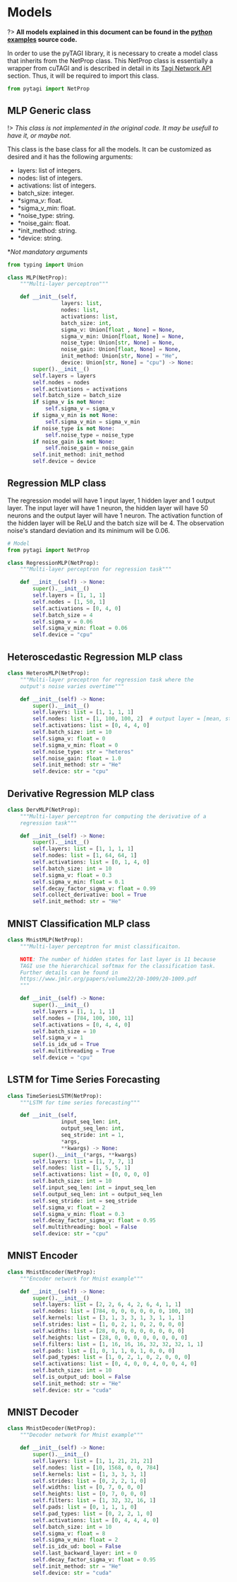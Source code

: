 # Models

?> **All models explained in this document can be found in the [python examples](https://github.com/lhnguyen102/cuTAGI/blob/main/python_examples/model.py) source code.**

In order to use the pyTAGI library, it is necessary to create a model class that inherits from the NetProp class. This NetProp class is essentially a wrapper from cuTAGI and is described in detail in its [Tagi Network API](api/tagi-network.md) section. Thus, it will be required to import this class.

```python
from pytagi import NetProp
```

## MLP Generic class

!> *This class is not implemented in the original code. It may be usefull to have it, or maybe not.*

This class is the base class for all the models. It can be customized as desired and it has the following arguments:

- layers: list of integers.
- nodes: list of integers.
- activations: list of integers.
- batch_size: integer.
- *sigma_v: float.
- *sigma_v_min: float.
- *noise_type: string.
- *noise_gain: float.
- *init_method: string.
- *device: string.

**Not mandatory arguments*

```python
from typing import Union

class MLP(NetProp):
    """Multi-layer perceptron"""

    def __init__(self, 
                 layers: list, 
                 nodes: list, 
                 activations: list,
                 batch_size: int, 
                 sigma_v: Union[float , None] = None, 
                 sigma_v_min: Union[float, None] = None,
                 noise_type: Union[str, None] = None,
                 noise_gain: Union[float, None] = None,
                 init_method: Union[str, None] = "He",
                 device: Union[str, None] = "cpu") -> None:
        super().__init__()
        self.layers = layers
        self.nodes = nodes
        self.activations = activations
        self.batch_size = batch_size
        if sigma_v is not None:
            self.sigma_v = sigma_v
        if sigma_v_min is not None:
            self.sigma_v_min = sigma_v_min
        if noise_type is not None:
            self.noise_type = noise_type
        if noise_gain is not None:
            self.noise_gain = noise_gain
        self.init_method: init_method
        self.device = device
```

## Regression MLP class

The regression model will have 1 input layer, 1 hidden layer and 1 output layer. The input layer will have 1 neuron, the hidden layer will have 50 neurons and the output layer will have 1 neuron. The activation function of the hidden layer will be ReLU and the batch size will be 4. The observation noise's standard deviation and its minimum will be 0.06.

```python
# Model
from pytagi import NetProp

class RegressionMLP(NetProp):
    """Multi-layer perceptron for regression task"""

    def __init__(self) -> None:
        super().__init__()
        self.layers = [1, 1, 1]
        self.nodes = [1, 50, 1]
        self.activations = [0, 4, 0]
        self.batch_size = 4
        self.sigma_v = 0.06
        self.sigma_v_min: float = 0.06
        self.device = "cpu"
```

## Heteroscedastic Regression MLP class

```python
class HeterosMLP(NetProp):
    """Multi-layer preceptron for regression task where the
    output's noise varies overtime"""

    def __init__(self) -> None:
        super().__init__()
        self.layers: list = [1, 1, 1, 1]
        self.nodes: list = [1, 100, 100, 2]  # output layer = [mean, std]
        self.activations: list = [0, 4, 4, 0]
        self.batch_size: int = 10
        self.sigma_v: float = 0
        self.sigma_v_min: float = 0
        self.noise_type: str = "heteros"
        self.noise_gain: float = 1.0
        self.init_method: str = "He"
        self.device: str = "cpu"
```

## Derivative Regression MLP class

```python
class DervMLP(NetProp):
    """Multi-layer perceptron for computing the derivative of a 
    regression task"""

    def __init__(self) -> None:
        super().__init__()
        self.layers: list = [1, 1, 1, 1]
        self.nodes: list = [1, 64, 64, 1]
        self.activations: list = [0, 1, 4, 0]
        self.batch_size: int = 10
        self.sigma_v: float = 0.3
        self.sigma_v_min: float = 0.1
        self.decay_factor_sigma_v: float = 0.99
        self.collect_derivative: bool = True
        self.init_method: str = "He"
```

## MNIST Classification MLP class

```python
class MnistMLP(NetProp):
    """Multi-layer perceptron for mnist classificaiton.

    NOTE: The number of hidden states for last layer is 11 because
    TAGI use the hierarchical softmax for the classification task. 
    Further details can be found in 
    https://www.jmlr.org/papers/volume22/20-1009/20-1009.pdf
    """

    def __init__(self) -> None:
        super().__init__()
        self.layers = [1, 1, 1, 1]
        self.nodes = [784, 100, 100, 11]
        self.activations = [0, 4, 4, 0]
        self.batch_size = 10
        self.sigma_v = 1
        self.is_idx_ud = True
        self.multithreading = True
        self.device = "cpu"
```

## LSTM for Time Series Forecasting

```python
class TimeSeriesLSTM(NetProp):
    """LSTM for time series forecasting"""

    def __init__(self,
                 input_seq_len: int,
                 output_seq_len: int,
                 seq_stride: int = 1,
                 *args,
                 **kwargs) -> None:
        super().__init__(*args, **kwargs)
        self.layers: list = [1, 7, 7, 1]
        self.nodes: list = [1, 5, 5, 1]
        self.activations: list = [0, 0, 0, 0]
        self.batch_size: int = 10
        self.input_seq_len: int = input_seq_len
        self.output_seq_len: int = output_seq_len
        self.seq_stride: int = seq_stride
        self.sigma_v: float = 2
        self.sigma_v_min: float = 0.3
        self.decay_factor_sigma_v: float = 0.95
        self.multithreading: bool = False
        self.device: str = "cpu"
```

## MNIST Encoder

```python
class MnistEncoder(NetProp):
    """Encoder network for Mnist example"""

    def __init__(self) -> None:
        super().__init__()
        self.layers: list = [2, 2, 6, 4, 2, 6, 4, 1, 1]
        self.nodes: list = [784, 0, 0, 0, 0, 0, 0, 100, 10]
        self.kernels: list = [3, 1, 3, 3, 1, 3, 1, 1, 1]
        self.strides: list = [1, 0, 2, 1, 0, 2, 0, 0, 0]
        self.widths: list = [28, 0, 0, 0, 0, 0, 0, 0, 0]
        self.heights: list = [28, 0, 0, 0, 0, 0, 0, 0, 0]
        self.filters: list = [1, 16, 16, 16, 32, 32, 32, 1, 1]
        self.pads: list = [1, 0, 1, 1, 0, 1, 0, 0, 0]
        self.pad_types: list = [1, 0, 2, 1, 0, 2, 0, 0, 0]
        self.activations: list = [0, 4, 0, 0, 4, 0, 0, 4, 0]
        self.batch_size: int = 10
        self.is_output_ud: bool = False
        self.init_method: str = "He"
        self.device: str = "cuda"
```

## MNIST Decoder

```python
class MnistDecoder(NetProp):
    """Decoder network for Mnist example"""

    def __init__(self) -> None:
        super().__init__()
        self.layers: list = [1, 1, 21, 21, 21]
        self.nodes: list = [10, 1568, 0, 0, 784]
        self.kernels: list = [1, 3, 3, 3, 1]
        self.strides: list = [0, 2, 2, 1, 0]
        self.widths: list = [0, 7, 0, 0, 0]
        self.heights: list = [0, 7, 0, 0, 0]
        self.filters: list = [1, 32, 32, 16, 1]
        self.pads: list = [0, 1, 1, 1, 0]
        self.pad_types: list = [0, 2, 2, 1, 0]
        self.activations: list = [0, 4, 4, 4, 0]
        self.batch_size: int = 10
        self.sigma_v: float = 8
        self.sigma_v_min: float = 2
        self.is_idx_ud: bool = False
        self.last_backward_layer: int = 0
        self.decay_factor_sigma_v: float = 0.95
        self.init_method: str = "He"
        self.device: str = "cuda"
```
